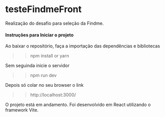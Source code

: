 # testeFindmeFront
Realização do desafio para seleção da Findme.

#### Instruções para Iniciar o projeto ###

Ao baixar o reposítório, faça a importação das dependências e bibliotecas

>> npm install or yarn

Sem seguinda inicie o servidor

>> npm run dev

Depois só colar no seu browser o link

>> http://localhost:3000/

O projeto está em andamento. Foi desenvolvido em React utilizando o framework Vite.
